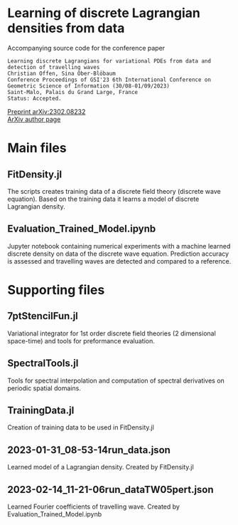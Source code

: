 # Learning of discrete Lagrangian densities from data
Accompanying source code for the conference paper

	Learning discrete Lagrangians for variational PDEs from data and detection of travelling waves
	Christian Offen, Sina Ober-Blöbaum
	Conference Proceedings of GSI'23 6th International Conference on Geometric Science of Information (30/08-01/09/2023)
	Saint-Malo, Palais du Grand Large, France
	Status: Accepted.

<a href="https://arxiv.org/abs/2302.08232">Preprint arXiv:2302.08232</a><br>
<a href="https://arxiv.org/a/offen_c_1.html">ArXiv author page</a>

# Main files
	
## FitDensity.jl
The scripts creates training data of a discrete field theory (discrete wave equation). Based on the training data it learns a model of discrete Lagrangian density.

## Evaluation_Trained_Model.ipynb
Jupyter notebook containing numerical experiments with a machine learned discrete density on data of the discrete wave equation. Prediction accuracy is assessed and travelling waves are detected and compared to a reference.


# Supporting files

## 7ptStencilFun.jl
Variational integrator for 1st order discrete field theories (2 dimensional space-time) and tools for preformance evaluation.

## SpectralTools.jl
Tools for spectral interpolation and computation of spectral derivatives on periodic spatial domains.

## TrainingData.jl
Creation of training data to be used in FitDensity.jl

## 2023-01-31_08-53-14run_data.json
Learned model of a Lagrangian density. Created by FitDensity.jl

## 2023-02-14_11-21-06run_dataTW05pert.json
Learned Fourier coefficients of travelling wave. Created by Evaluation_Trained_Model.ipynb
